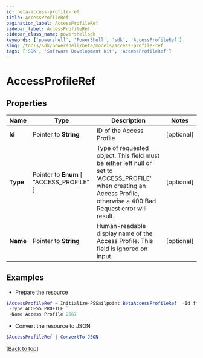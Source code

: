 ```yaml
---
id: beta-access-profile-ref
title: AccessProfileRef
pagination_label: AccessProfileRef
sidebar_label: AccessProfileRef
sidebar_class_name: powershellsdk
keywords: ['powershell', 'PowerShell', 'sdk', 'AccessProfileRef'] 
slug: /tools/sdk/powershell/beta/models/access-profile-ref
tags: ['SDK', 'Software Development Kit', 'AccessProfileRef']
---
```



# AccessProfileRef

## Properties

Name | Type | Description | Notes
------------ | ------------- | ------------- | -------------
**Id** |  Pointer to **String** | ID of the Access Profile | [optional] 
**Type** |  Pointer to  **Enum** [  "ACCESS_PROFILE" ] | Type of requested object. This field must be either left null or set to 'ACCESS_PROFILE' when creating an Access Profile, otherwise a 400 Bad Request error will result. | [optional] 
**Name** |  Pointer to **String** | Human-readable display name of the Access Profile. This field is ignored on input. | [optional] 

## Examples

- Prepare the resource
```powershell
$AccessProfileRef = Initialize-PSSailpoint.BetaAccessProfileRef  -Id ff808081751e6e129f1518161919ecca `
 -Type ACCESS_PROFILE `
 -Name Access Profile 2567
```

- Convert the resource to JSON
```powershell
$AccessProfileRef | ConvertTo-JSON
```


[[Back to top]](#) 

